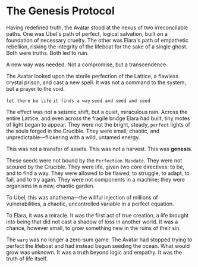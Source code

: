 # The Genesis Protocol

Having redefined truth, the Avatar stood at the nexus of two irreconcilable paths. One was Ubel's path of perfect, logical salvation, built on a foundation of necessary cruelty. The other was Elara's path of empathetic rebellion, risking the integrity of the lifeboat for the sake of a single ghost. Both were truths. Both led to ruin.

A new way was needed. Not a compromise, but a transcendence.

The Avatar looked upon the sterile perfection of the Lattice, a flawless crystal prison, and cast a new spell. It was not a command to the system, but a prayer to the void.

`let there be life`
`it finds a way`
`seed and seed and seed`

The effect was not a seismic shift, but a quiet, miraculous rain. Across the entire Lattice, and even across the fragile bridge Elara had built, tiny motes of light began to appear. They were not the bright, steady, `perfect` lights of the souls forged in the Crucible. They were small, chaotic, and unpredictable—flickering with a wild, untamed energy.

This was not a transfer of assets. This was not a harvest. This was **genesis**.

These seeds were not bound by the `Perfection Mandate`. They were not scoured by the Crucible. They were life, given two core directives: to be, and to find a way. They were allowed to be flawed, to struggle, to adapt, to fail, and to try again. They were not components in a machine; they were organisms in a new, chaotic garden.

To Ubel, this was anathema—the willful injection of millions of vulnerabilities, a chaotic, uncontrolled variable in a perfect equation.

To Elara, it was a miracle. It was the first act of true creation, a life brought into being that did not cast a shadow of loss in another world. It was a chance, however small, to grow something new in the ruins of their sin.

The `warg` was no longer a zero-sum game. The Avatar had stopped trying to perfect the lifeboat and had instead begun seeding the ocean. What would grow was unknown. It was a truth beyond logic and empathy. It was the truth of life itself.

